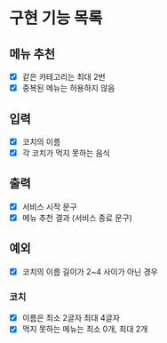 # 구현 기능 목록

## 메뉴 추천
* [x] 같은 카테고리는 최대 2번
* [x] 중복된 메뉴는 허용하지 않음

## 입력
* [x] 코치의 이름
* [x] 각 코치가 먹지 못하는 음식

## 출력
* [x] 서비스 시작 문구
* [x] 메뉴 추천 결과 (서비스 종료 문구)

## 예외
* [x] 코치의 이름 길이가 2~4 사이가 아닌 경우

### 코치
* [x] 이름은 최소 2글자 최대 4글자
* [x] 먹지 못하는 메뉴는 최소 0개, 최대 2개

